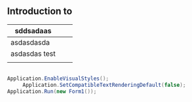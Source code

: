 ## Introduction to 

| sddsadaas     |      |      |
| ------------- | ---- | ---- |
| asdasdasda    |      |      |
| asdasdas test |      |      |
|               |      |      |

```c#

Application.EnableVisualStyles();
     Application.SetCompatibleTextRenderingDefault(false);
Application.Run(new Form1());
```

